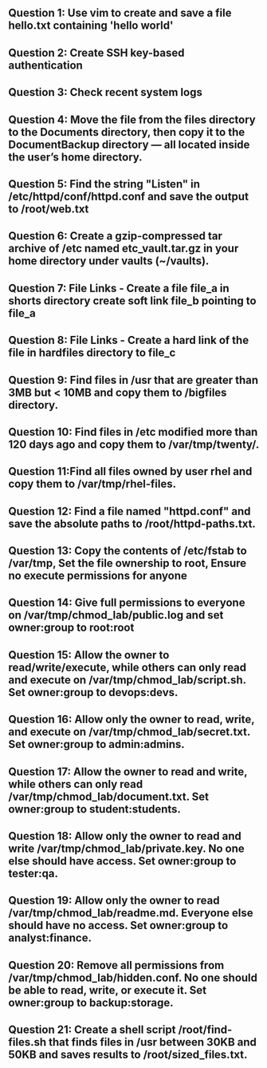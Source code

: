 ## Question 1: Use vim to create and save a file hello.txt containing 'hello world'

## Question 2: Create SSH key-based authentication

## Question 3: Check recent system logs

## Question 4: Move the file from the files directory to the Documents directory, then copy it to the DocumentBackup directory — all located inside the user’s home directory.

## Question 5: Find the string "Listen" in /etc/httpd/conf/httpd.conf and save the output to /root/web.txt

## Question 6: Create a gzip-compressed tar archive of /etc named etc_vault.tar.gz in your home directory under vaults (~/vaults).

## Question 7: File Links - Create a file file_a in shorts directory create soft link file_b pointing to file_a

## Question 8: File Links - Create a hard link of the file in hardfiles directory to file_c

## Question 9: Find files in /usr that are greater than 3MB but < 10MB and copy them to /bigfiles directory.

## Question 10: Find files in /etc modified more than 120 days ago and copy them to /var/tmp/twenty/.

## Question 11:Find all files owned by user rhel and copy them to /var/tmp/rhel-files.

## Question 12: Find a file named "httpd.conf" and save the absolute paths to /root/httpd-paths.txt.

## Question 13: Copy the contents of /etc/fstab to /var/tmp, Set the file ownership to root, Ensure no execute permissions for anyone

## Question 14: Give full permissions to everyone on /var/tmp/chmod_lab/public.log and set owner:group to root:root

## Question 15: Allow the owner to read/write/execute, while others can only read and execute on /var/tmp/chmod_lab/script.sh. Set owner:group to devops:devs.

## Question 16: Allow only the owner to read, write, and execute on /var/tmp/chmod_lab/secret.txt. Set owner:group to admin:admins.

## Question 17: Allow the owner to read and write, while others can only read /var/tmp/chmod_lab/document.txt. Set owner:group to student:students.

## Question 18: Allow only the owner to read and write /var/tmp/chmod_lab/private.key. No one else should have access. Set owner:group to tester:qa.

## Question 19: Allow only the owner to read /var/tmp/chmod_lab/readme.md. Everyone else should have no access. Set owner:group to analyst:finance.

## Question 20: Remove all permissions from /var/tmp/chmod_lab/hidden.conf. No one should be able to read, write, or execute it. Set owner:group to backup:storage.

## Question 21: Create a shell script /root/find-files.sh that finds files in /usr between 30KB and 50KB and saves results to /root/sized_files.txt.
